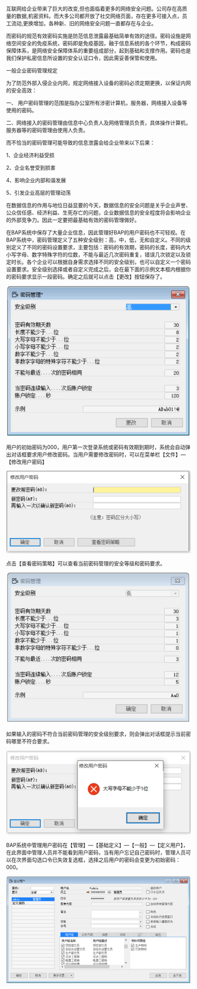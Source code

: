 互联网给企业带来了巨大的改变,但也面临着更多的网络安全问题。公司存在高质量的数据,机密资料。而大多公司都开放了社交网络页面，存在更多可接入点，员工流动,更换增加，各种新、旧的网络安全问题一直都存在与企业。 

而密码的规范有效密码实施是防范信息泄露最基础简单有效的途径。密码设施是网络空间安全的免疫系统，密码即是免疫基因，融于信息系统的各个环节，构成密码保障体系，是网络安全保障体系的重要组成部分，起到基础和支撑作用。密码也是我们保护私密信息所设置的安全认证口令，因此需妥善保管和使用。

一般企业密码管理规定

为了防范外部入侵企业内网，规定网络接入设备的密码必须定期更换，以保证内网的安全高效：

一、 用户密码管理的范围是指办公室所有涉密计算机，服务器，网络接入设备等使用的密码。

二、网络接入的密码管理由信息中心负责人及网络管理员负责，具体操作计算机，服务器等的密码管理由使用人负责。

而不恰当的密码管理可能导致的信息泄露会给企业带来以下后果：

1、企业经济利益受损

2、企业名誉受到损害

4、影响企业内部和谐发展

5、引发企业高层的管理动荡

在数据信息的作用与地位日益显要的今天，数据信息的安全问题是关乎企业声誉、公众信任感、经济利益、生死存亡的问题，企业数据信息的安全程度将会影响企业的外部竞争力。因此一定要把最基础有效的密码管理做好。

在BAP系统中保存了大量企业信息，因此管理好BAP的用户密码也不可轻视。在BAP系统中，密码管理定义了五种安全级别：高，中，低，无和自定义。不同的级别定义了不同的密码设置要求，主要包括：密码的有效期，密码的长度，密码内大小写字母、数字特殊字符的位数，不能与最近几次密码重复，错误几次锁定以及锁定时长。各个企业可以根据自身需求选择不同的安全级别，也可以自定义一个密码设置要求。安全级别选择或者自定义完成之后，会在最下面的示例文本框内根据你的密码要求显示一段密码。确定之后就可以点击【更改】按钮保存了。

![img](gzh_images/mm1.png) 

用户的初始密码为000，用户第一次登录系统或密码有效期到期时，系统会自动弹出对话框要求用户修改密码。当用户需要修改密码时，可以在菜单栏【文件】—【修改用户密码】

![img](gzh_images/mm2.png) 

点击【查看密码策略】可以查看当前密码管理的安全等级和密码要求。

![img](gzh_images/mm3.png) 

如果输入的密码不符合当前密码管理的安全级别要求，则会弹出对话框提示当前密码哪里不符合要求。

![img](gzh_images/mm4.png) 

BAP系统中管理用户密码在【管理】—【基础定义】—【一般】—【定义用户】，在此界面中管理人员并不能看到用户密码，当有用户忘记自己密码时，管理人员可以在次界面勾选口令已失效复选框，选择之后用户的密码会变更为初始密码：000。

![img](gzh_images/mm5.png)


